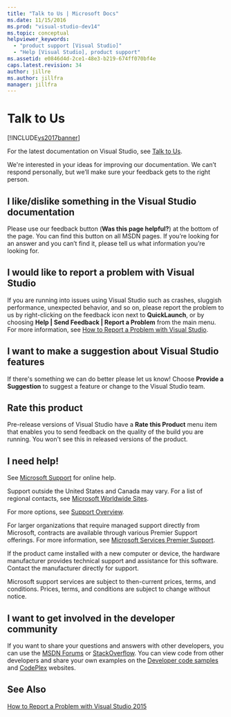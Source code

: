 ```yaml
---
title: "Talk to Us | Microsoft Docs"
ms.date: 11/15/2016
ms.prod: "visual-studio-dev14"
ms.topic: conceptual
helpviewer_keywords:
  - "product support [Visual Studio]"
  - "Help [Visual Studio], product support"
ms.assetid: e0846d4d-2ce1-48e3-b219-674ff070bf4e
caps.latest.revision: 34
author: jillre
ms.author: jillfra
manager: jillfra
---
```

# Talk to Us
[!INCLUDE[vs2017banner](../includes/vs2017banner.md)]

For the latest documentation on Visual Studio, see [Talk to Us](https://docs.microsoft.com/visualstudio/ide/feedback-options).

We're interested in your ideas for improving our documentation. We can’t respond personally, but we’ll make sure your feedback gets to the right person.

## I like/dislike something in the Visual Studio documentation
 Please use our feedback button (**Was this page helpful?**) at the bottom of the page. You can find this button on all MSDN pages. If you’re looking for an answer and you can’t find it, please tell us what information you’re looking for.

## I would like to report a problem with Visual Studio
 If you are running into issues using Visual Studio such as crashes, sluggish performance, unexpected behavior, and so on, please report the problem to us by right-clicking on the feedback icon next to **QuickLaunch**, or by choosing **Help &#124; Send Feedback &#124; Report a Problem** from the main menu. For more information, see [How to Report a Problem with Visual Studio](../ide/how-to-report-a-problem-with-visual-studio-2015.md).

## I want to make a suggestion about Visual Studio features
 If there's something we can do better please let us know! Choose **Provide a Suggestion** to suggest a feature or change to the Visual Studio team.

## Rate this product
 Pre-release versions of Visual Studio have a **Rate this Product** menu item that enables you to send feedback on the quality of the build you are running. You won't see this in released versions of the product.

## I need help!
 See [Microsoft Support](https://go.microsoft.com/fwlink/?LinkID=99019) for online help.

 Support outside the United States and Canada may vary. For a list of regional contacts, see [Microsoft Worldwide Sites](https://www.microsoft.com/worldwide/).

 For more options, see [Support Overview](https://visualstudio.microsoft.com/support/).

 For larger organizations that require managed support directly from Microsoft, contracts are available through various Premier Support offerings. For more information, see [Microsoft Services Premier Support](https://go.microsoft.com/fwlink/?LinkId=258223).

 If the product came installed with a new computer or device, the hardware manufacturer provides technical support and assistance for this software. Contact the manufacturer directly for support.

 Microsoft support services are subject to then-current prices, terms, and conditions. Prices, terms, and conditions are subject to change without notice.

## I want to get involved in the developer community
 If you want to share your questions and answers with other developers, you can use the [MSDN Forums](https://social.msdn.microsoft.com/Forums/en-US/home) or [StackOverflow](https://stackoverflow.com/). You can view code from other developers and share your own examples on the [Developer code samples](https://docs.microsoft.com/samples/browse/-samples) and [CodePlex](https://archive.codeplex.com/) websites.

## See Also
 [How to Report a Problem with Visual Studio 2015](../ide/how-to-report-a-problem-with-visual-studio-2015.md)
